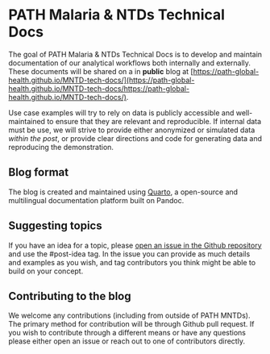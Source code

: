 # PATH Malaria & NTDs Technical Docs

<!-- badges: start -->

<!-- badges: end -->

The goal of PATH Malaria & NTDs Technical Docs is to develop and maintain documentation of our analytical workflows both internally and externally. These documents will be shared on a in **public** blog at [https://path-global-health.github.io/MNTD-tech-docs/](https://path-global-health.github.io/MNTD-tech-docs/https://path-global-health.github.io/MNTD-tech-docs/).

Use case examples will try to rely on data is publicly accessible and well-maintained to ensure that they are relevant and reproducible. If internal data must be use, we will strive to provide either anonymized or simulated data *within the post*, or provide clear directions and code for generating data and reproducing the demonstration.

## Blog format

The blog is created and maintained using [Quarto](https://quarto.org/), a open-source and multilingual documentation platform built on Pandoc.

## Suggesting topics

If you have an idea for a topic, please [open an issue in the Github repository](https://github.com/PATH-Global-Health/MNTD-tech-docs/issues?q=is%3Aissue+is%3Aopen+sort%3Aupdated-desc) and use the #post-idea tag. In the issue you can provide as much details and examples as you wish, and tag contributors you think might be able to build on your concept.

## Contributing to the blog

We welcome any contributions (including from outside of PATH MNTDs). The primary method for contribution will be through Github pull request. If you wish to contribute through a different means or have any questions please either open an issue or reach out to one of contributors directly.
